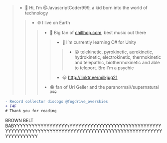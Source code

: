 > - 👋 Hi, I’m @JavascriptCoder999, a kid born into the world of technology
>> - 🌐 I live on Earth
>>> - 👀 Big fan of [chillhop.com](https://chillhop.com), best music out there
>>>>- 🌱 I’m currently learning C# for Unity
>>>>>- 😲 telekinetic, pyrokinetic, aerokinetic, hydrokinetic, electrokinetic, thermokinetic and telepathic, biothermokinetic and able to teleport. Bro I'm a psychic
>>>> - 😀 http://linktr.ee/milkjug21
  >>> - 😀 fan of Uri Geller and the paranormal//supernatural 
~~???~~
```diff
- Record collector discogs @fogdrive_overskies
+ F4F
# Thank you for reading
```
BROWN BELT BABYYYYYYYYYYYYYYYYYY`Y`YYYYYYYYYYYYYYYYYYYYYYYYYYYYYYYYYYYYYYYYYYYYYYYYYYYYYYYYYYYYYYYYYYYYYYYYYYYYYYYYYYYYYYYYYYYYYYY
